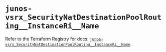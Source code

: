 # `junos-vsrx_SecurityNatDestinationPoolRouting__InstanceRi__Name`

Refer to the Terraform Registry for docs: [`junos-vsrx_SecurityNatDestinationPoolRouting__InstanceRi__Name`](https://registry.terraform.io/providers/juniper/junos-vsrx/20.32.106/docs/resources/security_nat_destination_pool_routing__instance_ri__name).
